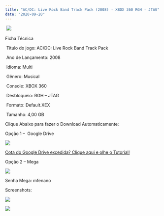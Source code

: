 ```yaml
---
title: "AC/DC: Live Rock Band Track Pack (2008) - XBOX 360 RGH - JTAG"
date: "2020-09-20"
---
```


 [![](https://1.bp.blogspot.com/-OxEMrNqmq-o/X2Z500wXh5I/AAAAAAAAPTg/E45iXqeUmH4s2zX_Ne-syvafaXH8UQTrQCLcBGAsYHQ/s320/139171-ac-dc-live-rock-band-track-pack-xbox-360-front-cover.jpg)](https://1.bp.blogspot.com/-OxEMrNqmq-o/X2Z500wXh5I/AAAAAAAAPTg/E45iXqeUmH4s2zX_Ne-syvafaXH8UQTrQCLcBGAsYHQ/s1113/139171-ac-dc-live-rock-band-track-pack-xbox-360-front-cover.jpg)

Ficha Técnica

 Titulo do jogo: AC/DC: Live Rock Band Track Pack

 Ano de Lançamento: 2008

 Idioma: Multi

 Gênero: Musical

 Console: XBOX 360

 Desbloqueio: RGH – JTAG

 Formato: Default.XEX

 Tamanho: 4,00 GB

Clique Abaixo para fazer o Download Automaticamente:

Opção 1 –  Google Drive

[![](https://1.bp.blogspot.com/-4SUqXRoRWc0/XtsW72LDzrI/AAAAAAAAKHM/qo1oDro7CI03qjIvaVCl6yKZ3v_F_JvBwCK4BGAsYHg/APRENDA-Recupdsdasdasdaerado.png)](https://zee.gl/DxOm2g)

[Cota do Google Drive excedida? Clique aqui e olhe o Tutorial!](https://ultragames-torrents.blogspot.com/2020/06/burlar-cota-do-google-drive.html) 

Opção 2 – Mega

[![](https://1.bp.blogspot.com/-fysMBE_30yA/XtsW8rOzeTI/AAAAAAAAKHQ/yEg2otqCtcAfsWIP0xI63y3c0eWdDVksQCK4BGAsYHg/MEGA.png)](https://zee.gl/MFOMCB9)

Senha Mega: mfenano

Screenshots:

[![](https://1.bp.blogspot.com/-mNnPYnQiuXo/X2Z50iEvOaI/AAAAAAAAPTY/7R9IWGRkO58oIZe576vrf1i-m79V0YuYQCLcBGAsYHQ/w440-h248/maxresdefault{40dcdfd0a3f176073d713beaee4fcd56db243ec708877a2e730ba987ecd6f1ab}2B{40dcdfd0a3f176073d713beaee4fcd56db243ec708877a2e730ba987ecd6f1ab}25281{40dcdfd0a3f176073d713beaee4fcd56db243ec708877a2e730ba987ecd6f1ab}2529.jpg)](https://1.bp.blogspot.com/-mNnPYnQiuXo/X2Z50iEvOaI/AAAAAAAAPTY/7R9IWGRkO58oIZe576vrf1i-m79V0YuYQCLcBGAsYHQ/s1280/maxresdefault{40dcdfd0a3f176073d713beaee4fcd56db243ec708877a2e730ba987ecd6f1ab}2B{40dcdfd0a3f176073d713beaee4fcd56db243ec708877a2e730ba987ecd6f1ab}25281{40dcdfd0a3f176073d713beaee4fcd56db243ec708877a2e730ba987ecd6f1ab}2529.jpg)

[![](https://1.bp.blogspot.com/-5-u2mCNSFAM/X2Z502IuewI/AAAAAAAAPTc/bjqF5WpinwQYvsdXTe2I3FiBNqtJs_8QQCLcBGAsYHQ/w442-h249/maxresdefault.jpg)](https://1.bp.blogspot.com/-5-u2mCNSFAM/X2Z502IuewI/AAAAAAAAPTc/bjqF5WpinwQYvsdXTe2I3FiBNqtJs_8QQCLcBGAsYHQ/s1280/maxresdefault.jpg)
